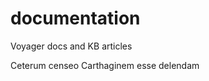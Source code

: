 documentation
=============

Voyager docs and KB articles

Ceterum censeo Carthaginem esse delendam

